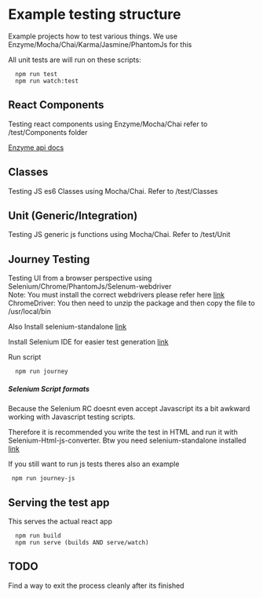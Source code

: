 # Example testing structure

Example projects how to test various things. We use Enzyme/Mocha/Chai/Karma/Jasmine/PhantomJs for this

All unit tests are will run on these scripts:

```
  npm run test
  npm run watch:test
```

## React Components

Testing react components using Enzyme/Mocha/Chai refer to /test/Components folder

[Enzyme api docs](http://airbnb.io/enzyme/docs/api/index.html)

## Classes

Testing JS es6 Classes using Mocha/Chai. Refer to /test/Classes

## Unit (Generic/Integration)

Testing JS generic js functions using Mocha/Chai. Refer to /test/Unit

## Journey Testing

Testing UI from a browser perspective using Selenium/Chrome/PhantomJs/Selenum-webdriver  
Note: You must install the correct webdrivers please refer here [link](https://github.com/SeleniumHQ/selenium/tree/master/javascript/node/selenium-webdriver)  
ChromeDriver: You then need to unzip the package and then copy the file to /usr/local/bin

Also Install selenium-standalone [link](https://www.npmjs.com/package/selenium-standalone)

Install Selenium IDE for easier test generation [link](https://addons.mozilla.org/en-US/firefox/addon/selenium-ide/)

Run script

```
  npm run journey
```

##### Selenium Script formats

Because the Selenium RC doesnt even accept Javascript its a bit awkward working with Javascript testing scripts.

Therefore it is recommended you write the test in HTML and run it with Selenium-Html-js-converter. Btw you need selenium-standalone installed
[link](https://www.npmjs.com/package/selenium-html-js-converter)  

If you still want to run js tests theres also an example

```
 npm run journey-js
```

## Serving the test app

This serves the actual react app

```
  npm run build
  npm run serve (builds AND serve/watch)
```

## TODO

Find a way to exit the process cleanly after its finished
